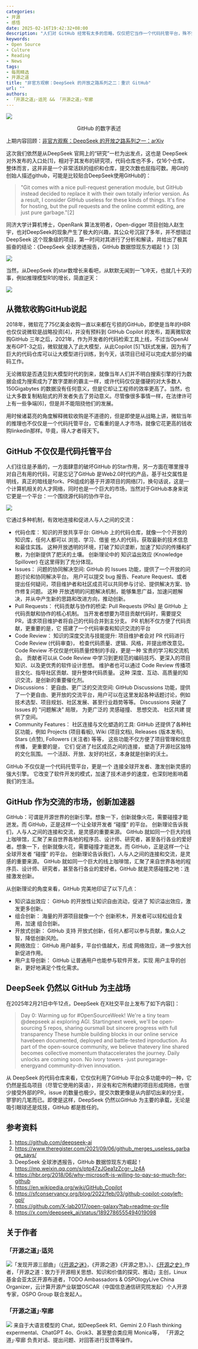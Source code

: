 ```yaml
---
categories:
- 开源
- 感悟
date: 2025-02-16T19:42:32+08:00
description: "人们对 GitHub 经常有太多的忽略，仅仅把它当作一个代码托管平台，殊不知它的另一面：人才市场、训练材料、社交平台、分发内容，DeepSeek 的项目几乎就是以GitHub上的仓库为中心，进而发展的。借着DeepSeek 的风头，笔者打算和大家谈谈一直以来对GitHub的认知和理解。"
keywords:
- Open Source
- Culture
- Reading
- News
tags:
- 每周精选
- 开源之道
title: "非官方观察：DeepSeek 的开放之路系列之二：重识 GitHub"
url: ""
authors:
- 「开源之道」·适兕 && 「开源之道」·窄廊
---
```


![](/images/github-numbers.png)

<center>GitHub 的数字表述</center>


上期内容回顾：[非官方观察：DeepSeek 的开放之路系列之一：arXiv](/posts/opensource_engineering/deepseek-open-path-series-0/)

这次我们依然是从DeepSeek 官网上的“研究”一栏为出发点，这也是 DeepSeek 对外发布的入口处[1]，相对于其发布的研究项，代码仓库也不多，仅16个仓库，整体而言，这并非是一个非常活跃的组织和仓库，提交次数也屈指可数。用Git的创始人描述github，可能是比较贴合DeepSeek使用GitHub的：

> "Git comes with a nice pull-request generation module, but GitHub instead decided to replace it with their own totally inferior version. As a result, I consider GitHub useless for these kinds of things. It's fine for hosting, but the pull requests and the online commit editing, are just pure garbage."[2]

同济大学计算机博士，OpenRank 算法发明者，Open-digger 项目创始人赵生宇，也对DeepSeek的现象产生了极大的兴趣，其公众号沉寂了多年，并不想错过 DeepSeek 这个现象级的项目，第一时间对其进行了分析和解读，并给出了极其振奋的结论：《DeepSeek 全球渗透报告，GitHub 数据惊现东方崛起！》[3]

![](/images/deepseek-github-star-by-opendigger.webp)

当然，从DeepSeek 的star数增长来看吧，从默默无闻到一飞冲天，也就几十天的事，例如推理模型R1的增长，简直逆天：

![](/images/deepseek-r1-star-history-2025219.png)

## 从微软收购GitHub说起

2018年，微软花了75亿美金收购一直以来都在亏损的GitHub，即使是当年的HBR也仅仅说微软是战略投资[4]，并没有预料到 GitHub Copilot 的发布，距离微软收购GitHub 三年之后，2021年，作为开发者的代码检索工具上线，不过当OpenAI 发布GPT-3之后，微软就接入了此大模型，从此Copilot [5]飞跃式发展，因为有了巨大的代码仓库可以让大模型进行训练，到今天，该项目已经可以完成大部分的编码工作。

无论微软是否遇见到大模型时代的到来，就像当年人们并不明白搜索引擎的行为数据会成为搜索成为了数字垄断的霸主一样，或许代码仅仅是僵硬的对大多数人150Gigabytes 的数据没有任何意义，但是它却让工程师的效率更高了。当然，也让大多数复制粘贴式的开发者失去了劳动意义。尽管像很多事情一样，在法律许可上有一些争端[6]，但是并不能阻挠他们的发展。

用时候诸葛亮的角度解释微软收购是不道德的，但是即使是从战略上讲，微软当年的推理也不仅仅是一个代码托管平台，它看重的是人才市场，就像它花更高的钱收购linkedin那样。毕竟，得人才者得天下。

## GitHub 不仅仅是代码托管平台

人们往往是矛盾的，一方面肆意的破坏GitHub 的Star作用，另一方面在哪里搜寻对自己有用的代码，可是忘记了GitHub 是Web2.0时代的产品，基于社交属性是明线，真正的暗线是fork、PR组成的基于开源项目的网络[7]，换句话说，这是一个计算机相关的人才网络，同时也是一个巨大的市场，当然对于GitHub本身来说它更是一个平台：一个围绕源代码的协作平台。


![](https://user-images.githubusercontent.com/32434520/220118178-42017202-53a3-40ac-9f6c-96e83f4843ac.gif)

它通过多种机制，有效地连接和促进人与人之间的交流：

* 代码仓库： 知识的开放共享平台: GitHub 上的代码仓库，就像一个个开放的知识库，任何人都可以 浏览、学习、借鉴 他人的代码，获取最新的技术信息和最佳实践。 这种开放透明的环境，打破了知识垄断，加速了知识的传播和扩散，为创新提供了肥沃的土壤。 创新理论中的 知识溢出效应 (Knowledge Spillover) 在这里得到了充分体现。
* Issues： 问题的协同解决空间: GitHub 的 Issues 功能，提供了一个开放的问题讨论和协同解决平台。 用户可以提交 bug 报告、Feature Request、或者提出任何疑问，项目维护者和社区成员可以共同参与讨论、提供解决方案、协作修复问题。 这种 开放透明的问题解决机制，能够集思广益，加速问题解决，并从中产生新的思路和改进方向，推动创新。
* Pull Requests： 代码贡献与协作的桥梁: Pull Requests (PRs) 是 GitHub 上代码贡献和协作的核心机制。 当开发者想要为项目贡献代码时，需要提交 PR，请求项目维护者将自己的代码合并到主分支。 PR 机制不仅方便了代码贡献，更重要的是，它 搭建了一个代码审查和知识交流的平台
* Code Review： 知识的深度交流与技能提升: 项目维护者会对 PR 代码进行 Code Review (代码审查)， 检查代码质量、逻辑、风格，并提出修改意见。 Code Review 不仅仅是代码质量控制的手段，更是一种 宝贵的学习和交流机会。 贡献者可以从 Code Review 中学习到更规范的编码技巧、更深入的项目知识、以及更优秀的软件设计思想。 维护者也可以通过 Code Review 传播项目文化、指导社区贡献、提升整体代码质量。 这种 深度、互动、高质量的知识交流，是创新的重要催化剂。
* Discussions： 更自由、更广泛的交流空间: GitHub Discussions 功能，提供了一个更自由、更开放的交流平台，用户可以在这里发起各种话题讨论，例如技术选型、项目规划、社区发展、甚至行业趋势等等。 Discussions 突破了 Issues 的 “问题解决” 局限， 为更广泛的 灵感碰撞、 思想交流、 社区共建 提供了空间。
* Community Features： 社区连接与文化塑造的工具: GitHub 还提供了各种社区功能，例如 Projects (项目看板), Wiki (项目文档), Releases (版本发布), Stars (点赞), Followers (关注者) 等等， 这些功能不仅方便了项目管理和信息传播， 更重要的是， 它们 促进了社区成员之间的连接， 塑造了开源社区独特的文化氛围。 一个活跃、开放、友好的社区，本身就是创新的沃土。

GitHub 不仅仅是一个代码托管平台，更是一个 连接全球开发者、激发创新灵感的强大引擎。 它改变了软件开发的模式，加速了技术进步的速度，也深刻地影响着我们的生活。

## GitHub 作为交流的市场，创新加速器

GitHub：可谓是开源世界的创新引擎。想象一下，创新就像火花，需要碰撞才能迸发。而 GitHub，正是这样一个让全球开发者 “碰撞” 的平台。  创新理论告诉我们，人与人之间的连接和交流，是灵感的重要来源。  GitHub 就如同一个巨大的线上咖啡馆，汇聚了来自世界各地的程序员、设计师、研究者，甚至各行各业的爱好者。想象一下，创新就像火花，需要碰撞才能迸发。而 GitHub，正是这样一个让全球开发者 “碰撞” 的平台。  创新理论告诉我们，人与人之间的连接和交流，是灵感的重要来源。  GitHub 就如同一个巨大的线上咖啡馆，汇聚了来自世界各地的程序员、设计师、研究者，甚至各行各业的爱好者。GitHub 就是灵感碰撞之地：连接激发创新。

从创新理论的角度来看，GitHub 完美地印证了以下几点：

* 知识溢出效应： GitHub 的开放性让知识自由流动，促进了 知识溢出效应，激发更多创新。
* 组合创新： 海量的开源项目就像一个个 创新积木，开发者可以轻松组合复用，加速 组合创新。
* 开放式创新： GitHub 支持 开放式创新，任何人都可以参与贡献，集众人之智，降低创新风险。
* 网络效应： GitHub 用户越多，平台价值越大，形成 网络效应，进一步放大创新促进作用。
* 用户主导创新： GitHub 让普通用户也能参与软件开发，实现 用户主导的创新，更好地满足个性化需求。

## DeepSeek 仍然以 GitHub 为主战场

在2025年2月21日中午12点，DeepSeek 在X社交平台上发布了如下内容[]：

> Day 0: Warming up for #OpenSourceWeek!
> We're a tiny team @deepseek ai exploring AGl. Startingnext week, we'll be open-sourcing 5 repos, sharing oursmall but sincere progress with full
transparency
> These humble building blocks in our online service havebeen documented, deployed and battle-tested inproduction.
> As part of the open-source community, we believe thatevery line shared becomes collective momentum thataccelerates the journey.
> Daily unlocks are coming soon. No ivory towers -just puregarage-energyand community-driven innovation.

从 DeepSeek 的代码仓库来看，它仅仅利用了GitHub 平台众多功能中的一种，它仍然是孤岛项目（尽管它使用的英语），并没有和它所构建的项目形成网络，也很少接受外部的PR，issue 的数量也极少。提交次数更像是从内部切出来的分支，寥寥的几笔而已。即使是这样，DeepSeek 仍然以GitHub 为主要的承载，无论是吸引眼球还是炫技，GitHub 都是胜任的。

## 参考资料

1. https://github.com/deepseek-ai
2. https://www.theregister.com/2021/09/06/github_merges_useless_garbage_says/
3. DeepSeek 全球渗透报告，GitHub 数据惊现东方崛起！ https://mp.weixin.qq.com/s/ptp47zJGea1zZcgr-_lz4A
4. https://hbr.org/2018/06/why-microsoft-is-willing-to-pay-so-much-for-github
5. https://en.wikipedia.org/wiki/GitHub_Copilot
6. https://sfconservancy.org/blog/2022/feb/03/github-copilot-copyleft-gpl/
7. https://github.com/X-lab2017/open-galaxy?tab=readme-ov-file
8. https://x.com/deepseek_ai/status/1892786555494019098 

## 关于作者

### 「开源之道」·适兕

![](/public/kuosi-face-of-os.png)「发现开源三部曲」（[《开源之迷》](posts/book-of-open-source/the-fascinating-of-open-source/)，《开源之道》《开源之思》。）、[《开源之史》](posts/history-of-open-source/summary/)作者，「开源之道：致力于开源相关思想、知识和价值的探究、推动」主创，Linux基金会亚太区开源布道者，TODO Ambassadors & OSPOlogyLive China Organizer，云计算开源产业联盟OSCAR（中国信息通信研究院发起）个人开源专家，OSPO Group 联合发起人。

### 「开源之道」·窄廊

![](/public/zhailang.jpg) 来自于大语言模型的 Chat，如DeepSeek R1、Gemini 2.0 Flash thinking expermental、ChatGPT 4o、Grok3、甚至整合类应用 Monica等， 「开源之道」·窄廊 负责对话、提出问题、对回答进行反馈等操作。
